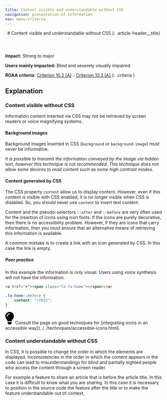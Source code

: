 ```yaml
---
title: Content visible and understandable without CSS
navigation: presentation-of-information
nav: menu-criteria
---
```


<header>
# Content visible and understandable without CSS
{: .article-header__title}
</header>

**Impact:** Strong to major

**Users mainly impacted:** Blind and severely visually impaired.

**RGAA criteria:** [Criterion 10.2 [A]](http://disic.github.io/rgaa_referentiel_en/criteria.html#crit-10-2) - [Criterion 10.3 [A]](http://disic.github.io/rgaa_referentiel_en/criteria.html#crit-10-3)
{: .criteria }

## Explanation

### Content visible without CSS

Information content inserted via CSS may not be retrieved by screen readers or voice magnifying systems.

#### Background images

Background images inserted in CSS (`background` or `background-image`) must never be informative.

*It is possible to transmit the information conveyed by the image via hidden text, however this technique is not recommended. This technique does not allow some devices to read content such as some high contrast modes.*

#### Content generated by CSS

The CSS property `content` allow us to display content.
However, even if this content is visible with CSS enabled, it is no longer visible when CSS is disabled. So, you should never use `content` to insert text content.

Content and the pseudo-selectors `::after` and `::before` are very often used for the insertion of icons using icon fonts. If the icons are purely decorative, then there is no accessibility problem. However, if they are icons that carry information, then you must ensure that an alternative means of retrieving this information is available.

A common mistake is to create a link with an icon generated by CSS. In this case the link is empty.

##### Poor practice

In this example the information is only visual. Users using voice synthesis will not have the information.

```html
<a href="#"><span class="fa fa-home"></span></a>
```

```css
.fa-home::before {
    content: "\f015";
}
```

<div class="tip">
<svg role="img" aria-label="Tip" xmlns="http://www.w3.org/2000/svg" viewBox="0 0 352 512" width="28" height="40"><title>Tip</title><path d="M96.06 454.35c.01 6.29 1.87 12.45 5.36 17.69l17.09 25.69a31.99 31.99 0 0 0 26.64 14.28h61.71a31.99 31.99 0 0 0 26.64-14.28l17.09-25.69a31.989 31.989 0 0 0 5.36-17.69l.04-38.35H96.01l.05 38.35zM0 176c0 44.37 16.45 84.85 43.56 115.78 16.52 18.85 42.36 58.23 52.21 91.45.04.26.07.52.11.78h160.24c.04-.26.07-.51.11-.78 9.85-33.22 35.69-72.6 52.21-91.45C335.55 260.85 352 220.37 352 176 352 78.61 272.91-.3 175.45 0 73.44.31 0 82.97 0 176zm176-80c-44.11 0-80 35.89-80 80 0 8.84-7.16 16-16 16s-16-7.16-16-16c0-61.76 50.24-112 112-112 8.84 0 16 7.16 16 16s-7.16 16-16 16z"/></svg>
Consult the page on good techniques for [integrating icons in an accessible way](../../techniques/accessible-icons.html).
</div>

### Content understandable without CSS

In CSS, it is possible to change the order in which the elements are displayed. Inconsistencies in the order in which the content appears in the code can lead to misunderstandings for blind and partially sighted people who access the content through a screen reader.

For example a feature to share an article that is before the article title. In this case it is difficult to know what you are sharing. In this case it is necessary to position in the source code the feature after the title or to make the feature understandable out of context.
